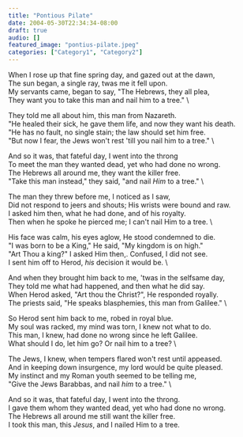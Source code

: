 ```yaml
---
title: "Pontious Pilate"
date: 2004-05-30T22:34:34-08:00
draft: true
audio: []
featured_image: "pontius-pilate.jpeg"
categories: ["Category1", "Category2"]
---
```


When I rose up that fine spring day, and gazed out at the dawn, \
The sun began, a single ray, twas me it fell upon.\
My servants came, began to say, "The Hebrews, they all plea, \
They want you to take this man and nail him to a tree." \

They told me all about him, this man from Nazareth. \
"He healed their sick, he gave them life, and now they want his death. \
"He has no fault, no single stain; the law should set him free. \
"But now I fear, the Jews won't rest 'till you nail him to a tree." \

And so it was, that fateful day, I went into the throng \
To meet the man they wanted dead, yet who had done no wrong. \
The Hebrews all around me, they want the killer free. \
"Take this man instead," they said, "and nail _Him_ to a tree." \

The man they threw before me, I noticed as I saw, \
Did not respond to jeers and shouts; His wrists were bound and raw. \
I asked him then, what he had done, and of his royalty. \
Then when he spoke he pierced me; I can't nail Him to a tree. \

His face was calm, his eyes aglow, He stood condemned to die. \
"I was born to be a King," He said, "My kingdom is on high." \
"Art Thou a king?" I asked Him then,. Confused, I did not see. \
I sent him off to Herod, _his_ decision it would be. \

And when they brought him back to me, 'twas in the selfsame day, \
They told me what had happened, and then what he did say. \
When Herod asked, "Art thou the Christ?", He responded royally. \
The priests said, "He speaks blasphemies, this man from Galilee." \

So Herod sent him back to me, robed in royal blue. \
My soul was racked, my mind was torn, I knew not what to do. \
This man, I knew, had done no wrong since he left Galilee. \
What should I do, let him go? Or nail him to a tree? \

The Jews, I knew, when tempers flared won't rest until appeased. \
And in keeping down insurgence, my lord would be quite pleased. \
My instinct and my Roman youth seemed to be telling me, \
"Give the Jews Barabbas, and nail _him_ to a tree." \

And so it was, that fateful day, I went into the throng. \
I gave them whom they wanted dead, yet who had done no wrong. \
The Hebrews all around me still want the killer free. \
I took this man, this _Jesus_, and I nailed Him to a tree.